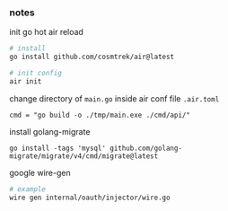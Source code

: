 ### notes

init go hot air reload

```bash
# install
go install github.com/cosmtrek/air@latest

# init config
air init
```

change directory of `main.go` inside air conf file `.air.toml`

```
cmd = "go build -o ./tmp/main.exe ./cmd/api/"
```

install golang-migrate
```
go install -tags 'mysql' github.com/golang-migrate/migrate/v4/cmd/migrate@latest
```

google wire-gen
```bash
# example
wire gen internal/oauth/injector/wire.go
```
